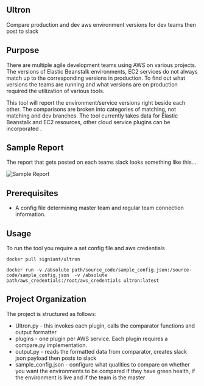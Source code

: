 Ultron
---
Compare production and dev aws environment
versions for dev teams then post to slack

Purpose
---
There are multiple agile development teams using AWS on various 
projects. The versions of Elastic Beanstalk environments, EC2
services do not always match up to the corresponding versions in production. To find out
what versions the teams are running and what versions are on production required the 
utilization of various tools. 

This tool will report the environment/service versions right beside each other. The comparisons
 are broken into categories of matching, not matching and dev branches. The tool currently takes data
 for Elastic Beanstalk and EC2 resources, other cloud service plugins
 can be incorporated .


Sample Report
---

The report that gets posted on each teams slack looks something like this...

![Sample Report](https://raw.githubusercontent.com/Signiant/Ultron/master/images/sample_ultron_report.jpg)


Prerequisites
---

* A config file determining master team and regular team connection information.

Usage
---
To run the tool you require a set config file and aws credentials

`docker pull signiant/ultron`

`docker run -v /absolute path/source_code/sample_config.json:/source-code/sample_config.json  -v /absolute path/aws_credentials:/root/aws_credentials ultron:latest`



Project Organization
---
  
The project is structured as follows:

* Ultron.py - this invokes each plugin, calls the comparator functions and output formatter
* plugins - one plugin per AWS service. Each plugin requires a compare.py implementation.
* output.py - reads the formatted data from comparator, creates slack json payload then posts to slack
* sample_config.json -  configure what qualities to compare on whether you want the environments to be compared if they have green health, if the environment is live and if the team is the master 











